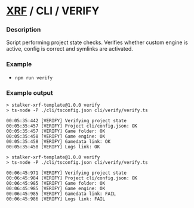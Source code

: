 # [XRF](../../) / CLI / VERIFY

### Description

Script performing project state checks. Verifies whether custom engine is active, config is correct and symlinks are activated.

### Example

- `npm run verify`

### Example output

```text
> stalker-xrf-template@1.0.0 verify
> ts-node -P ./cli/tsconfig.json cli/verify/verify.ts

00:05:35:442 [VERIFY] Verifying project state
00:05:35:457 [VERIFY] Project cli/config.json: OK
00:05:35:457 [VERIFY] Game folder: OK
00:05:35:458 [VERIFY] Game engine: OK
00:05:35:458 [VERIFY] Gamedata link: OK
00:05:35:458 [VERIFY] Logs link: OK
```

```text
> stalker-xrf-template@1.0.0 verify
> ts-node -P ./cli/tsconfig.json cli/verify/verify.ts

00:06:45:971 [VERIFY] Verifying project state
00:06:45:984 [VERIFY] Project cli/config.json: OK
00:06:45:985 [VERIFY] Game folder: OK
00:06:45:985 [VERIFY] Game engine: OK
00:06:45:985 [VERIFY] Gamedata link: FAIL
00:06:45:986 [VERIFY] Logs link: FAIL
```

